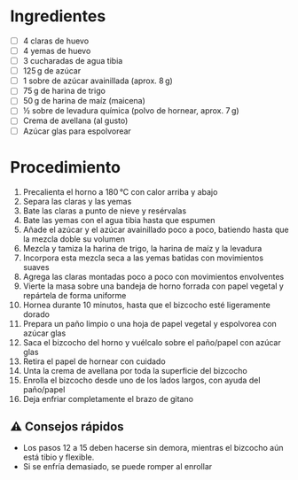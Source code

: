 # Ingredientes

- [ ] 4 claras de huevo
- [ ] 4 yemas de huevo
- [ ] 3 cucharadas de agua tibia
- [ ] 125 g de azúcar
- [ ] 1 sobre de azúcar avainillada (aprox. 8 g)
- [ ] 75 g de harina de trigo
- [ ] 50 g de harina de maíz (maicena)
- [ ] ½ sobre de levadura química (polvo de hornear, aprox. 7 g)
- [ ] Crema de avellana (al gusto)
- [ ] Azúcar glas para espolvorear

# Procedimiento

1. Precalienta el horno a 180 °C con calor arriba y abajo
2. Separa las claras y las yemas
3. Bate las claras a punto de nieve y resérvalas
4. Bate las yemas con el agua tibia hasta que espumen
5. Añade el azúcar y el azúcar avainillado poco a poco, batiendo hasta que la mezcla doble su volumen
6. Mezcla y tamiza la harina de trigo, la harina de maíz y la levadura
7. Incorpora esta mezcla seca a las yemas batidas con movimientos suaves
8. Agrega las claras montadas poco a poco con movimientos envolventes
9. Vierte la masa sobre una bandeja de horno forrada con papel vegetal y repártela de forma uniforme
10. Hornea durante 10 minutos, hasta que el bizcocho esté ligeramente dorado
11. Prepara un paño limpio o una hoja de papel vegetal y espolvorea con azúcar glas
12. Saca el bizcocho del horno y vuélcalo sobre el paño/papel con azúcar glas
13. Retira el papel de hornear con cuidado
14. Unta la crema de avellana por toda la superficie del bizcocho
15. Enrolla el bizcocho desde uno de los lados largos, con ayuda del paño/papel
16. Deja enfriar completamente el brazo de gitano

## ⚠️ Consejos rápidos

- Los pasos 12 a 15 deben hacerse sin demora, mientras el bizcocho aún está tibio y flexible.
- Si se enfría demasiado, se puede romper al enrollar
